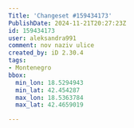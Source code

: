 ```yaml
---
Title: 'Changeset #159434173'
PublishDate: 2024-11-21T20:27:23Z
id: 159434173
user: aleksandra991
comment: nov naziv ulice
created_by: iD 2.30.4
tags:
- Montenegro
bbox:
  min_lon: 18.5294943
  min_lat: 42.454287
  max_lon: 18.5363784
  max_lat: 42.4659019

---
```

